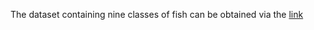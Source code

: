 The dataset containing nine classes of fish can be obtained via the [link](https://www.kaggle.com/datasets/crowww/a-large-scale-fish-dataset)
